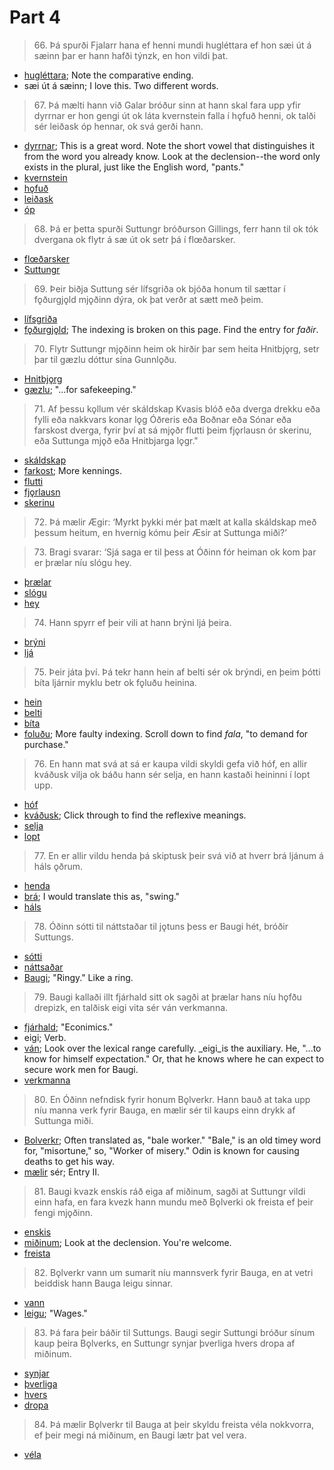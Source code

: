 # Part 4

>66\. Þá spurði Fjalarr hana ef henni mundi hugléttara ef hon sæi út á sæinn þar er hann hafði týnzk, en hon vildi þat. 

* [hugléttara](http://www.germanic-lexicon-project.org/cgi-bin/gmc_search_v3?cmd=viewthis&id=cv:b0291:2); Note the comparative ending. 
* sæi út á sæinn; I love this. Two different words.

>67\. Þá mælti hann við Galar bróður sinn at hann skal fara upp yfir dyrrnar er hon gengi út ok láta kvernstein falla í hǫfuð henni, ok talði sér leiðask óp hennar, ok svá gerði hann. 

* [dyrrnar](https://en.wiktionary.org/wiki/dyrr); This is a great word. Note the short vowel that distinguishes it from the word you already know. Look at the declension--the word only exists in the plural, just like the English word, "pants."
* [kvernstein](http://www.germanic-lexicon-project.org/cgi-bin/gmc_search_v3?cmd=viewthis&id=cv:b0363:6)
* [hǫfuð](http://www.germanic-lexicon-project.org/cgi-bin/gmc_search_v3?cmd=viewthis&id=cv:b0307:8)
* [leiðask](https://old-norse.net/html/l.php#lei%C3%B0a2)
* [óp](http://www.germanic-lexicon-project.org/cgi-bin/gmc_search_v3?cmd=viewthis&id=cv:b0472:13)

>68\. Þá er þetta spurði Suttungr bróðurson Gillings, ferr hann til ok tók dvergana ok flytr á sæ út ok setr þá í flœðarsker.

* [flœðarsker](http://www.germanic-lexicon-project.org/cgi-bin/gmc_search_v3?cmd=viewthis&id=cv:b0163:5)
* [Suttungr](https://en.wikipedia.org/wiki/Suttungr)

>69\. Þeir biðja Suttung sér lífsgriða ok bjóða honum til sættar í fǫðurgjǫld mjǫðinn dýra, ok þat verðr at sætt með þeim. 

* [lífsgriða](http://www.germanic-lexicon-project.org/cgi-bin/gmc_search_v3?cmd=viewthis&id=cv:b0391:3)
* [fǫðurgjǫld](http://lexicon.ff.cuni.cz/html/oi_cleasbyvigfusson/b0137.html); The indexing is broken on this page. Find the entry for _faðir_.

>70\. Flytr Suttungr mjǫðinn heim ok hirðir þar sem heita Hnitbjǫrg, setr þar til gæzlu dóttur sína Gunnlǫðu. 

* [Hnitbjǫrg](http://www.germanic-lexicon-project.org/cgi-bin/gmc_search_v3?cmd=viewthis&id=cv:b0276:28)
* [gæzlu](http://www.germanic-lexicon-project.org/cgi-bin/gmc_search_v3?cmd=viewthis&id=cv:b0223:18); "...for safekeeping."

>71\. Af þessu kǫllum vér skáldskap Kvasis blóð eða dverga drekku eða fylli eða nakkvars konar lǫg Óðreris eða Boðnar eða Sónar eða farskost dverga, fyrir því at sá mjǫðr flutti þeim fjǫrlausn ór skerinu, eða Suttunga mjǫð eða Hnitbjarga lǫgr."

* [skáldskap](http://www.germanic-lexicon-project.org/cgi-bin/gmc_search_v3?cmd=viewthis&id=cv:b0541:26)
* [farkost](http://www.germanic-lexicon-project.org/cgi-bin/gmc_search_v3?cmd=viewthis&id=cv:b0144:16); More kennings.
* [flutti](https://en.wiktionary.org/wiki/flytja#Old_Norse)
* [fjǫrlausn](http://www.germanic-lexicon-project.org/cgi-bin/gmc_search_v3?cmd=viewthis&id=cv:b0158:14)
* [skerinu](http://www.germanic-lexicon-project.org/cgi-bin/gmc_search_v3?cmd=viewthis&id=cv:b0544:29)

>72\. Þá mælir Ægir: ‘Myrkt þykki mér þat mælt at kalla skáldskap með þessum heitum, en hvernig kómu þeir Æsir at Suttunga miði?’

>73\. Bragi svarar: ‘Sjá saga er til þess at Óðinn fór heiman ok kom þar er þrælar níu slógu hey. 

* [þrælar](http://www.germanic-lexicon-project.org/cgi-bin/gmc_search_v3?cmd=viewthis&id=cv:b0747:57)
* [slógu](https://en.wiktionary.org/wiki/sl%C3%A1#Old_Norse)
* [hey](http://www.germanic-lexicon-project.org/cgi-bin/gmc_search_v3?cmd=viewthis&id=cv:b0260:28)

>74\. Hann spyrr ef þeir vili at hann brýni ljá þeira. 

* [brýni](http://www.germanic-lexicon-project.org/cgi-bin/gmc_search_v3?cmd=viewthis&id=cv:b0084:47)
* [ljá](http://www.germanic-lexicon-project.org/cgi-bin/gmc_search_v3?cmd=viewthis&id=cv:b0394:6)

>75\. Þeir játa því. Þá tekr hann hein af belti sér ok brýndi, en þeim þótti bíta ljárnir myklu betr ok fǫluðu heinina. 

* [hein](http://www.germanic-lexicon-project.org/cgi-bin/gmc_search_v3?cmd=viewthis&id=cv:b0252:9)
* [belti](http://www.germanic-lexicon-project.org/cgi-bin/gmc_search_v3?cmd=viewthis&id=cv:b0057:20)
* [bíta](http://www.germanic-lexicon-project.org/cgi-bin/gmc_search_v3?cmd=viewthis&id=cv:b0064:18)
* [foluðu](http://lexicon.ff.cuni.cz/html/oi_cleasbyvigfusson/b0138.html); More faulty indexing. Scroll down to find _fala_, "to demand for purchase."

>76\. En hann mat svá at sá er kaupa vildi skyldi gefa við hóf, en allir kváðusk vilja ok báðu hann sér selja, en hann kastaði heininni í lopt upp. 

* [hóf](http://www.germanic-lexicon-project.org/cgi-bin/gmc_search_v3?cmd=viewthis&id=cv:b0280:11)
* [kváðusk](http://www.germanic-lexicon-project.org/cgi-bin/gmc_search_v3?cmd=viewthis&id=cv:b0360:64); Click through to find the reflexive meanings.
* [selja](http://www.germanic-lexicon-project.org/cgi-bin/gmc_search_v3?cmd=viewthis&id=cv:b0521:8)
* [lopt](http://www.germanic-lexicon-project.org/cgi-bin/gmc_search_v3?cmd=formquery2&query=lopt&startrow=1)

>77\. En er allir vildu henda þá skiptusk þeir svá við at hverr brá ljánum á
háls ǫðrum. 

* [henda](http://www.germanic-lexicon-project.org/cgi-bin/gmc_search_v3?cmd=viewthis&id=cv:b0256:2)
* [brá](https://en.wiktionary.org/wiki/breg%C3%B0a#Old_Norse); I would translate this as, "swing."
* [háls](http://www.germanic-lexicon-project.org/cgi-bin/gmc_search_v3?cmd=viewthis&id=cv:b0243:9)

>78\. Óðinn sótti til náttstaðar til jǫtuns þess er Baugi hét, bróðir Suttungs. 

* [sótti](http://www.germanic-lexicon-project.org/cgi-bin/gmc_search_v3?cmd=formquery2&query=saekja+@loose)
* [náttsaðar](http://www.germanic-lexicon-project.org/cgi-bin/gmc_search_v3?cmd=viewthis&id=cv:b0457:59)
* [Baugi](https://en.wikipedia.org/wiki/Baugi); "Ringy." Like a ring.

>79\. Baugi kallaði illt fjárhald sitt ok sagði at þrælar hans níu hǫfðu drepizk, en talðisk eigi vita sér ván verkmanna.

* [fjárhald](http://lexicon.ff.cuni.cz/html/oi_cleasbyvigfusson/b0148.html); "Econimics."
* eigi; Verb.
* [ván](http://www.germanic-lexicon-project.org/cgi-bin/gmc_search_v3?cmd=viewthis&id=cv:b0684:34); Look over the lexical range carefully. _eigi_is the auxiliary. He, "...to know for himself expectation." Or, that he knows where he can expect to secure work men for Baugi.
* [verkmanna](http://www.germanic-lexicon-project.org/cgi-bin/gmc_search_v3?cmd=viewthis&id=cv:b0698:1)

>80\. En Óðinn nefndisk fyrir honum Bǫlverkr. Hann bauð at taka upp níu manna verk fyrir Bauga, en mælir sér til kaups einn drykk af Suttunga miði.

* [Bolverkr](http://www.germanic-lexicon-project.org/cgi-bin/gmc_search_v3?cmd=viewthis&id=cv:b0091:58); Often translated as, "bale worker." "Bale," is an old timey word for, "misortune," so, "Worker of misery." Odin is known for causing deaths to get his way.
* [mælir](http://www.germanic-lexicon-project.org/cgi-bin/gmc_search_v3?cmd=formquery2&query=maela+@loose) sér; Entry II.

>81\. Baugi kvazk enskis ráð eiga af miðinum, sagði at Suttungr vildi einn hafa, en fara kvezk hann mundu með Bǫlverki ok freista ef þeir fengi mjǫðinn.

* [enskis](https://en.wiktionary.org/wiki/engi#Old_Norse)
* [miðinum](https://en.wiktionary.org/wiki/mj%C7%AB%C3%B0r); Look at the declension. You're welcome.
* [freista](http://www.germanic-lexicon-project.org/cgi-bin/gmc_search_v3?cmd=viewthis&id=cv:b0172:14)

>82\. Bǫlverkr vann um sumarit níu mannsverk fyrir Bauga, en at vetri beiddisk hann Bauga leigu sinnar.

* [vann](https://en.wiktionary.org/wiki/vinna#Old_Norse)
* [leigu](http://www.germanic-lexicon-project.org/cgi-bin/gmc_search_v3?cmd=viewthis&id=cv:b0381:37); "Wages."

>83\. Þá fara þeir báðir til Suttungs. Baugi segir Suttungi bróður sínum kaup þeira Bǫlverks, en Suttungr synjar þverliga hvers dropa af miðinum. 

* [synjar](http://www.germanic-lexicon-project.org/cgi-bin/gmc_search_v3?cmd=viewthis&id=cv:b0614:26)
* [þverliga](http://www.germanic-lexicon-project.org/cgi-bin/gmc_search_v3?cmd=viewthis&id=cv:b0752:18)
* [hvers](https://en.wiktionary.org/wiki/hverr)
* [dropa](http://www.germanic-lexicon-project.org/cgi-bin/gmc_search_v3?cmd=viewthis&id=cv:b0107:13)

>84\. Þá mælir Bǫlverkr til Bauga at þeir skyldu freista véla nokkvorra, ef þeir megi ná miðinum, en Baugi lætr þat vel vera.

* [véla](http://www.germanic-lexicon-project.org/cgi-bin/gmc_search_v3?cmd=viewthis&id=cv:b0692:11)
